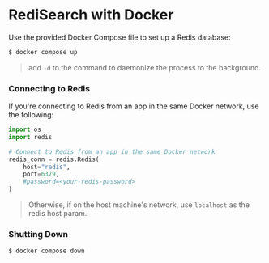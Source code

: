# RediSearch with Docker

Use the provided Docker Compose file to set up a Redis database:
```bash
$ docker compose up
```

> add `-d` to the command to daemonize the process to the background.

### Connecting to Redis

If you're connecting to Redis from an app in the same Docker network, use the following:
```python
import os
import redis

# Connect to Redis from an app in the same Docker network
redis_conn = redis.Redis(
    host="redis",
    port=6379,
    #password=<your-redis-password>
)
```

> Otherwise, if on the host machine's network, use `localhost` as the redis host param.

### Shutting Down

```bash
$ docker compose down
```